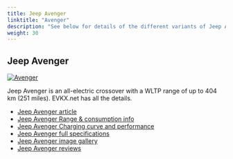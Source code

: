 ```yaml
---
title: Jeep Avenger
linktitle: "Avenger"
description: "See below for details of the different variants of Jeep Avenger"
weight: 30
---
```

## Jeep Avenger

<a href="/models/jeep/avenger/avenger/"><img src="https://media.evkx.net/multimedia/models/jeep/avenger/avenger/main_1_st.jpg" class="img-fluid" alt="Avenger" ></a>

Jeep Avenger is an all-electric crossover with a WLTP range of up to 404 km (251 miles). EVKX.net has all the details. 

- [Jeep Avenger article](/models/jeep/avenger/avenger/)
- [Jeep Avenger Range & consumption info](/models/jeep/avenger/avenger/rangeandconsumption)
- [Jeep Avenger Charging curve and performance](/models/jeep/avenger/avenger/chargingcurve)
- [Jeep Avenger full specifications](/models/jeep/avenger/avenger/specifications)
- [Jeep Avenger image gallery](/models/jeep/avenger/avenger/gallery)
- [Jeep Avenger reviews](/models/jeep/avenger/avenger/reviews)

